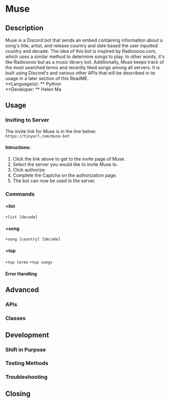 # Muse

## Description
Muse is a Discord bot that sends an embed containing information about a song's title, artist, and release country and date based the user inputted country and decade.  The idea of this bot is inspired by Radiooooo.com, which uses a similar method to determine songs to play.  In other words, it's like Radiooooo but as a music library bot.  Additionally, Muse keeps track of the most searched terms and recently liked songs among all servers.  It is built using Discord's and various other APIs that will be described in its usage in a later section of this ReadME. \
**Language(s): ** Python \
**Developer: ** Helen Ma


## Usage
### Inviting to Server
The invite link for Muse is in the line below:\
```https://tinyurl.com/muse-bot```
#### Intructions:
1. Click the link above to get to the invite page of Muse.
2. Select the server you would like to invite Muse to.
3. Click authorize.
4. Complete the Captcha on the authorization page.
5. The bot can now be used in the server.
### Commands
#### +list
```+list [decade]```
#### +song
```+song [country] [decade]```
#### +top
```+top terms```
```+top songs```
#### Error Handling

## Advanced
### APIs
### Classes

## Development 
### Shift in Purpose
### Testing Methods
### Troubleshooting

## Closing
